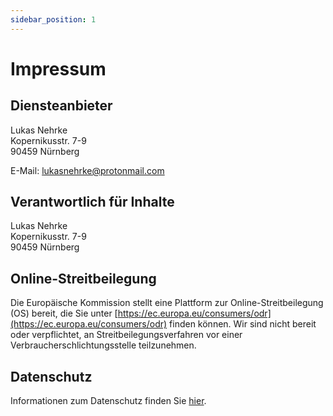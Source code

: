 ```yaml
---
sidebar_position: 1
---
```


# Impressum

## Diensteanbieter

Lukas Nehrke  
Kopernikusstr. 7-9  
90459 Nürnberg

E-Mail: [lukasnehrke@protonmail.com](mailto:lukasnehrke@protonmail.com)

## Verantwortlich für Inhalte

Lukas Nehrke  
Kopernikusstr. 7-9  
90459 Nürnberg

## Online-Streitbeilegung

Die Europäische Kommission stellt eine Plattform zur Online-Streitbeilegung (OS) bereit, die Sie unter
[https://ec.europa.eu/consumers/odr](https://ec.europa.eu/consumers/odr) finden können.
Wir sind nicht bereit oder verpflichtet, an Streitbeilegungsverfahren
vor einer Verbraucherschlichtungsstelle teilzunehmen.

## Datenschutz

Informationen zum Datenschutz finden Sie [hier](./privacy).
